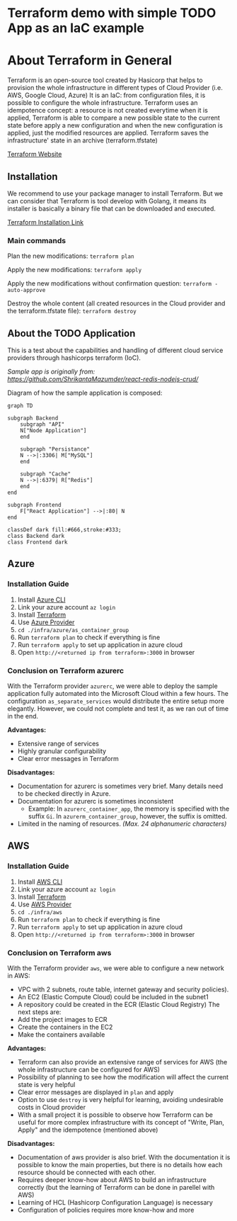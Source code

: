 # Terraform demo with simple TODO App as an IaC example

# About Terraform in General
Terraform is an open-source tool created by Hasicorp that helps to provision the whole infrastructure in different types of Cloud Provider (i.e. AWS, Google Cloud, Azure)
It is an IaC: from configuration files, it is possible to configure the whole infrastructure.
Terraform uses an idempotence concept: a resource is not created everytime when it is applied, Terraform is able to compare a new possible state to the current state before apply a new configuration and when the new configuration is applied, just the modified resources are applied.
Terraform saves the infrastructure' state in an archive (terraform.tfstate)

[Terraform Website](https://www.terraform.io/)

## Installation
We recommend to use your package manager to install Terraform. But we can consider that Terraform is tool develop with Golang, it means its installer is basically a binary file that can be downloaded and executed.

[Terraform Installation Link](https://developer.hashicorp.com/terraform/tutorials/aws-get-started/install-cli)

### Main commands

Plan the new modifications:
`terraform plan`

Apply the new modifications:
`terraform apply`

Apply the new modifications without confirmation question:
`terraform -auto-approve`

Destroy the whole content (all created resources in the Cloud provider and the terraform.tfstate file):
`terraform destroy`

## About the TODO Application

This is a test about the capabilities and handling of different cloud service providers through hashicorps terraform (IoC).


*Sample app is originally from: https://github.com/ShrikantaMazumder/react-redis-nodejs-crud/*

Diagram of how the sample application is composed:
```mermaid
graph TD

subgraph Backend
    subgraph "API"
    N["Node Application"]
    end

    subgraph "Persistance"
    N -->|:3306| M["MySQL"]
    end

    subgraph "Cache"
    N -->|:6379| R["Redis"]
    end
end

subgraph Frontend
    F["React Application"] -->|:80| N
end

classDef dark fill:#666,stroke:#333;
class Backend dark
class Frontend dark
```

## Azure

### Installation Guide
1. Install [Azure CLI](https://learn.microsoft.com/en-us/cli/azure/install-azure-cli-linux?pivots=apt)
1. Link your azure account `az login`
1. Install [Terraform](https://developer.hashicorp.com/terraform/tutorials/aws-get-started/install-cli)
1. Use [Azure Provider](https://registry.terraform.io/providers/hashicorp/azurerm/latest)
1. `cd ./infra/azure/as_container_group`
1. Run `terraform plan` to check if everything is fine
1. Run `terraform apply` to set up application in azure cloud
1. Open `http://<returned ip from terraform>:3000` in browser

### Conclusion on Terraform azurerc
With the Terraform provider `azurerc`, we were able to deploy the sample application fully automated into the Microsoft Cloud within a few hours. The configuration `as_separate_services` would distribute the entire setup more elegantly. However, we could not complete and test it, as we ran out of time in the end.

**Advantages:**
+ Extensive range of services
+ Highly granular configurability
+ Clear error messages in Terraform

**Disadvantages:**
- Documentation for azurerc is sometimes very brief. Many details need to be checked directly in Azure.
- Documentation for azurerc is sometimes inconsistent
    - Example: In `azurerc_container_app`, the memory is specified with the suffix `Gi`. In `azurerm_container_group`, however, the suffix is omitted.
- Limited in the naming of resources. *(Max. 24 alphanumeric characters)*

## AWS

### Installation Guide
1. Install [AWS CLI](https://aws.amazon.com/pt/cli/)
1. Link your azure account `az login`
1. Install [Terraform](https://developer.hashicorp.com/terraform/tutorials/aws-get-started/install-cli)
1. Use [AWS Provider](https://registry.terraform.io/providers/hashicorp/aws/latest)
1. `cd ./infra/aws`
1. Run `terraform plan` to check if everything is fine
1. Run `terraform apply` to set up application in azure cloud
1. Open `http://<returned ip from terraform>:3000` in browser

### Conclusion on Terraform aws
With the Terraform provider `aws`, we were able to configure a new network in AWS:
* VPC with 2 subnets, route table, internet gateway and security policies).
* An EC2 (Elastic Compute Cloud) could be included in the subnet1 
* A repository could be created in the ECR (Elastic Cloud Registry)
The next steps are:
* Add the project images to ECR
* Create the containers in the EC2
* Make the containers available

**Advantages:**
+ Terraform can also provide an extensive range of services for AWS (the whole infrastructure can be configured for AWS)
+ Possibility of planning to see how the modification will affect the current state is very helpful
+ Clear error messages are displayed in `plan` and apply
+ Option to use `destroy` is very helpful for learning, avoiding undesirable costs in Cloud provider
+ With a small project it is possible to observe how Terraform can be useful for more complex infrastructure with its concept of "Write, Plan, Apply" and the idempotence (mentioned above)

**Disadvantages:**
- Documentation of aws provider is also brief. With the documentation it is possible to know the main properties, but there is no details how each resource should be connected with each other.
- Requires deeper know-how about AWS to build an infrastructure correctly (but the learning of Terraform can be done in parellel with AWS)
- Learning of HCL (Hashicorp Configuration Language) is necessary
- Configuration of policies requires more know-how and more
